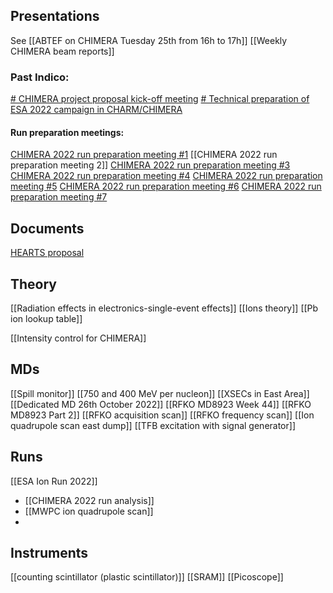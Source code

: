 
## Presentations
See [[ABTEF on CHIMERA Tuesday 25th from 16h to 17h]]
[[Weekly CHIMERA beam reports]]

### Past Indico:
[# CHIMERA project proposal kick-off meeting](https://indico.cern.ch/event/1032120/) 
[# Technical preparation of ESA 2022 campaign in CHARM/CHIMERA](https://indico.cern.ch/event/1200518/)

#### Run preparation meetings:

[CHIMERA 2022 run preparation meeting #1](https://indico.cern.ch/event/1193614/)
[[CHIMERA 2022 run preparation meeting 2]]
[CHIMERA 2022 run preparation meeting #3](https://indico.cern.ch/event/1199838/)
[CHIMERA 2022 run preparation meeting #4]([https://indico.cern.ch/event/1211404/](https://indico.cern.ch/event/1211404/))
[CHIMERA 2022 run preparation meeting #5](https://indico.cern.ch/event/1212178/)
[CHIMERA 2022 run preparation meeting #6](https://indico.cern.ch/event/1215588/)
[CHIMERA 2022 run preparation meeting #7](https://indico.cern.ch/event/1217487/)


## Documents

[HEARTS proposal](https://edms.cern.ch/ui/file/2755988/1/Proposal-SEP-210814619.pdf)

## Theory

[[Radiation effects in electronics-single-event effects]]
[[Ions theory]]
[[Pb ion lookup table]]

[[Intensity control for CHIMERA]]

## MDs

[[Spill monitor]]
[[750 and 400 MeV per nucleon]]
[[XSECs in East Area]]
[[Dedicated MD 26th October 2022]]
[[RFKO MD8923 Week 44]]
[[RFKO MD8923 Part 2]]
[[RFKO acquisition scan]]
[[RFKO frequency scan]]
[[Ion quadrupole scan east dump]]
[[TFB excitation with signal generator]]

## Runs

[[ESA Ion Run 2022]]
* [[CHIMERA 2022 run analysis]]
* [[MWPC ion quadrupole scan]]
* 
## Instruments

[[counting scintillator (plastic scintillator)]]
[[SRAM]]
[[Picoscope]]
